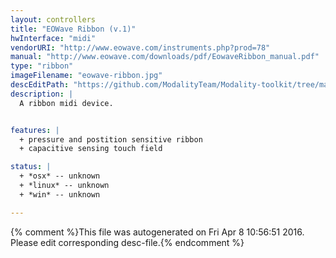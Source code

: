 ```yaml
---
layout: controllers
title: "EOWave Ribbon (v.1)"
hwInterface: "midi"
vendorURI: "http://www.eowave.com/instruments.php?prod=78"
manual: "http://www.eowave.com/downloads/pdf/EowaveRibbon_manual.pdf"
type: "ribbon"
imageFilename: "eowave-ribbon.jpg"
descEditPath: "https://github.com/ModalityTeam/Modality-toolkit/tree/master/Modality/MKtlDescriptions//eowave-ribbon.desc.scd"
description: |
  A ribbon midi device.


features: |
  + pressure and postition sensitive ribbon
  + capacitive sensing touch field

status: |
  + *osx* -- unknown
  + *linux* -- unknown
  + *win* -- unknown

---
```

{% comment %}This file was autogenerated on Fri Apr  8 10:56:51 2016. Please edit corresponding desc-file.{% endcomment %}